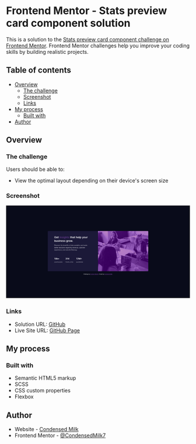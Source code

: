 # Frontend Mentor - Stats preview card component solution

This is a solution to the [Stats preview card component challenge on Frontend Mentor](https://www.frontendmentor.io/challenges/stats-preview-card-component-8JqbgoU62). Frontend Mentor challenges help you improve your coding skills by building realistic projects.

## Table of contents

- [Overview](#overview)
  - [The challenge](#the-challenge)
  - [Screenshot](#screenshot)
  - [Links](#links)
- [My process](#my-process)
  - [Built with](#built-with)
- [Author](#author)

## Overview

### The challenge

Users should be able to:

- View the optimal layout depending on their device's screen size

### Screenshot

![](./scr-dsk.png)

### Links

- Solution URL: [GitHub](https://github.com/CondensedMilk7/status-preview-card-component-main)
- Live Site URL: [GitHub Page](https://condensedmilk7.github.io/status-preview-card-component-main/)

## My process

### Built with

- Semantic HTML5 markup
- SCSS
- CSS custom properties
- Flexbox

## Author

- Website - [Condensed Milk](https://github.com/CondensedMilk7/)
- Frontend Mentor - [@CondensedMilk7](https://www.frontendmentor.io/profile/CondensedMilk7)
